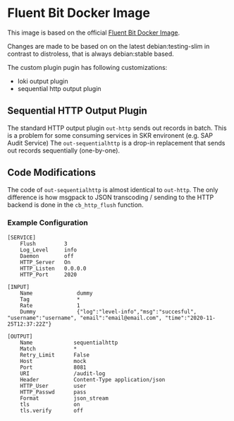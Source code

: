 # Fluent Bit Docker Image

This image is based on the official [Fluent Bit Docker Image](https://github.com/fluent/fluent-bit-docker-image).

Changes are made to be based on on the latest debian:testing-slim in contrast to distroless, that is always debian:stable based.

The custom plugin pugin has following customizations:
* loki output plugin
* sequential http output plugin

## Sequential HTTP Output Plugin
The standard HTTP output plugin `out-http` sends out records in batch. This is a problem for some consuming services in SKR environent (e.g. SAP Audit Service) 
The `out-sequentialhttp` is a drop-in replacement that sends out records sequentially (one-by-one).

## Code Modifications
The code of `out-sequentialhttp` is almost identical to `out-http`. The only difference is how msgpack to JSON transcoding / sending to the HTTP backend is done in the `cb_http_flush` function.  

### Example Configuration
```
[SERVICE]
    Flush         3
    Log_Level     info
    Daemon        off
    HTTP_Server   On
    HTTP_Listen   0.0.0.0
    HTTP_Port     2020

[INPUT]
    Name              dummy
    Tag               *
    Rate              1
    Dummy             {"log":"level-info","msg":"succesful", "username":"username", "email":"email@email.com", "time":"2020-11-25T12:37:22Z"}

[OUTPUT]
    Name             sequentialhttp
    Match            *
    Retry_Limit      False
    Host             mock
    Port             8081
    URI              /audit-log
    Header           Content-Type application/json
    HTTP_User        user
    HTTP_Passwd      pass
    Format           json_stream
    tls              on
    tls.verify       off
```
